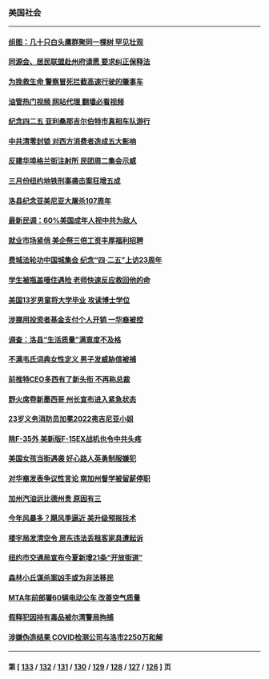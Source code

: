 ### 美国社会
---
#### [组图：几十只白头鹰群聚同一棵树 罕见壮观](../../pages/ncid1078160/n13721534.md?04280445) 
#### [同源会、居民联盟赴州府请愿 要求纠正保释法](../../pages/ncid1078160/n13721466.md?04280445) 
#### [为挽救生命 警察冒死拦截高速行驶的肇事车](../../pages/ncid1078160/n13720883.md?04280445) 
#### [油管热门视频 网站代理 翻墙必看视频](http://209.222.30.114:81/youtube.html?04280445)
#### [纪念四二五  亚利桑那吉尔伯特市真相车队游行](../../pages/ncid1078160/n13721224.md?04280445) 
#### [中共清零封锁 对西方消费者造成五大影响](../../pages/ncid1078160/n13721086.md?04280445) 
#### [反建华埠格兰街注射所 民团周二集会示威](../../pages/ncid1078160/n13720599.md?04280445) 
#### [三月份纽约地铁刑事袭击案狂增五成](../../pages/ncid1078160/n13720727.md?04280445) 
#### [洛县纪念亚美尼亚大屠杀107周年](../../pages/ncid1078160/n13720712.md?04280445) 
#### [最新民调：60%美国成年人视中共为敌人](../../pages/ncid1078160/n13720557.md?04280445) 
#### [就业市场紧俏 美企祭三倍工资丰厚福利招聘](../../pages/ncid1078160/n13720656.md?04280445) 
#### [费城法轮功中国城集会 纪念“四‧二五”上访23周年](../../pages/ncid1078160/n13720512.md?04280445) 
#### [学生被瓶盖噎住遇险 老师快速反应救回他的命](../../pages/ncid1078160/n13719952.md?04280445) 
#### [美国13岁男童将大学毕业 攻读博士学位](../../pages/ncid1078160/n13719804.md?04280445) 
#### [涉挪用投资者基金支付个人开销 一华裔被控](../../pages/ncid1078160/n13719860.md?04280445) 
#### [调查：洛县“生活质量”满意度不及格](../../pages/ncid1078160/n13719753.md?04280445) 
#### [不满韦氏词典女性定义 男子发威胁信被捕](../../pages/ncid1078160/n13719717.md?04280445) 
#### [前推特CEO多西有了新头衔 不再称总裁](../../pages/ncid1078160/n13719420.md?04280445) 
#### [野火席卷新墨西哥 州长宣布进入紧急状态](../../pages/ncid1078160/n13719351.md?04280445) 
#### [23岁义务消防员加冕2022弗吉尼亚小姐](../../pages/ncid1078160/n13718944.md?04280445) 
#### [除F-35外 美新版F-15EX战机也令中共头疼](../../pages/ncid1078160/n13709315.md?04280445) 
#### [美国女孩当街遇袭 好心路人英勇制服嫌犯](../../pages/ncid1078160/n13718600.md?04280445) 
#### [对华裔发表争议性言论 南加州督学被留薪停职](../../pages/ncid1078160/n13717575.md?04280445) 
#### [加州汽油远比德州贵 原因有三](../../pages/ncid1078160/n13718649.md?04280445) 
#### [今年风暴多？飓风季逼近  美升级预报技术](../../pages/ncid1078160/n13718650.md?04280445) 
#### [楼宇局发清空令 房东违法丢租客家具遭起诉](../../pages/ncid1078160/n13718268.md?04280445) 
#### [纽约市交通局宣布今夏新增21条“开放街道”](../../pages/ncid1078160/n13718273.md?04280445) 
#### [森林小丘谋杀案凶手或为非法移民](../../pages/ncid1078160/n13718266.md?04280445) 
#### [MTA年前部署60辆电动公车 改善空气质量](../../pages/ncid1078160/n13718271.md?04280445) 
#### [假释犯因持有毒品被尔湾警局拘捕](../../pages/ncid1078160/n13718162.md?04280445) 
#### [涉嫌伪造结果 COVID检测公司与洛市2250万和解](../../pages/ncid1078160/n13717948.md?04280445) 

---
#### 第 [ [133](./133.md?04280445) / [132](./132.md?04280445) / [131](./131.md?04280445) / [130](./130.md?04280445) / [129](./129.md?04280445) / [128](./128.md?04280445) / [127](./127.md?04280445) / [126](./126.md?04280445) ] 页
